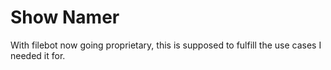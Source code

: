 Show Namer
==========

With filebot now going proprietary, this is supposed to fulfill the use cases I needed it for.
